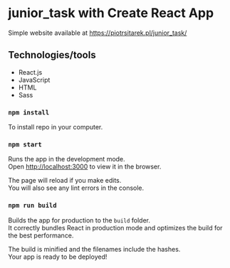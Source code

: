 # junior_task with Create React App

Simple website available at https://piotrsitarek.pl/junior_task/ 

## Technologies/tools
* React.js
* JavaScript
* HTML
* Sass

### `npm install` 
To install repo in your computer.

### `npm start`

Runs the app in the development mode.\
Open [http://localhost:3000](http://localhost:3000) to view it in the browser.

The page will reload if you make edits.\
You will also see any lint errors in the console.

### `npm run build`

Builds the app for production to the `build` folder.\
It correctly bundles React in production mode and optimizes the build for the best performance.

The build is minified and the filenames include the hashes.\
Your app is ready to be deployed!
